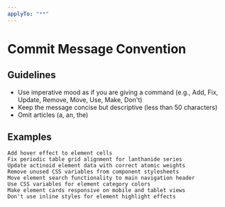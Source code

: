 ```yaml
---
applyTo: "**"
---
```


# Commit Message Convention

## Guidelines

- Use imperative mood as if you are giving a command (e.g., Add, Fix, Update, Remove, Move, Use, Make, Don't)
- Keep the message concise but descriptive (less than 50 characters)
- Omit articles (a, an, the)

## Examples

```
Add hover effect to element cells
Fix periodic table grid alignment for lanthanide series
Update actinoid element data with correct atomic weights
Remove unused CSS variables from component stylesheets
Move element search functionality to main navigation header
Use CSS variables for element category colors
Make element cards responsive on mobile and tablet views
Don't use inline styles for element highlight effects
```
